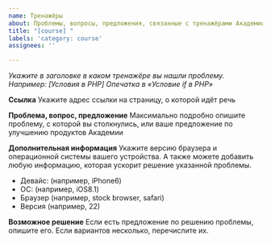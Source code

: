 ```yaml
---
name: Тренажёры
about: Проблемы, вопросы, предложения, связанные с тренажёрами Академии
title: "[course] "
labels: 'category: course'
assignees: ''

---
```


_Укажите в заголовке в каком тренажёре вы нашли проблему. Например: [Условия в PHP] Опечатка в «Условие if в PHP»_

**Ссылка**
Укажите адрес ссылки на страницу, о которой идёт речь

**Проблема, вопрос, предложение**
Максимально подробно опишите проблему, с которой вы столкнулись, или ваше предложение по улучшению продуктов Академии

**Дополнительная информация**
Укажите версию браузера и операционной системы вашего устройства. А также можете добавить любую информацию, которая ускорит решение указанной проблемы.

- Девайс: (например, iPhone6)
- ОС: (например, iOS8.1)
- Браузер (например, stock browser, safari)
- Версия (например, 22)

**Возможное решение**
Если есть предложение по решению проблемы, опишите его. Если вариантов несколько, перечислите их.
